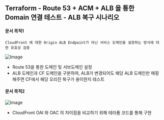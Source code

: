 ##  Terraform - Route 53 + ACM + ALB 을 통한 Domain 연결 테스트 - ALB 복구 시나리오

#### 문서 목적1
    CloudFront 에 대한 Origin ALB Endpoint가 아닌 서비스 도메인을 설정하는 방식에 대한 유효성 검증

![Image](https://github.com/user-attachments/assets/56481494-20d0-4b95-bf89-fb91e88d4753)

- Route 53을 통한 도메인 및 서브도메인 설정
- ALB 도메인과 CF 도메인을 구분하여, ALB가 변경되어도 해당 ALB 도메인만 매핑해주면 CF에서 해당 오리진 복구가 용이한지 테스트
 

#### 문서 목적2

![Image](https://github.com/user-attachments/assets/82860a36-8b7c-41e3-9a65-7c97d4862d08)

- CloudFront OAI 와 OAC 의 차이점을 비교하기 위해 테라폼 코드를 통해 구현
